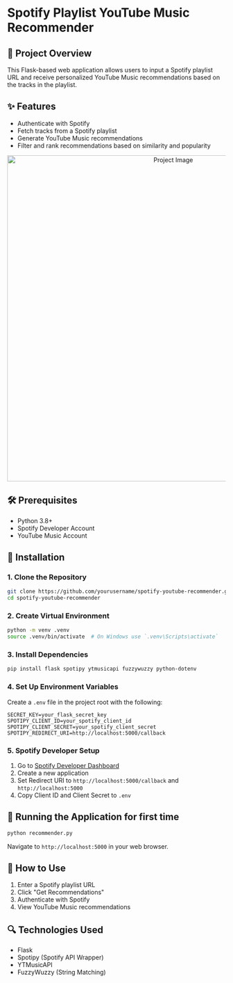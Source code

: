 # Spotify Playlist YouTube Music Recommender

## 📌 Project Overview

This Flask-based web application allows users to input a Spotify playlist URL and receive personalized YouTube Music recommendations based on the tracks in the playlist.

## ✨ Features

- Authenticate with Spotify
- Fetch tracks from a Spotify playlist
- Generate YouTube Music recommendations
- Filter and rank recommendations based on similarity and popularity

<div align="center">
  <img src="https://github.com/user-attachments/assets/03aa3e17-6326-4f1d-a068-c386773afd1a" alt="Project Image" width="750"/>
</div>

## 🛠 Prerequisites

- Python 3.8+
- Spotify Developer Account
- YouTube Music Account

## 🔧 Installation

### 1. Clone the Repository
```bash
git clone https://github.com/yourusername/spotify-youtube-recommender.git
cd spotify-youtube-recommender
```

### 2. Create Virtual Environment
```bash
python -m venv .venv
source .venv/bin/activate  # On Windows use `.venv\Scripts\activate`
```

### 3. Install Dependencies
```bash
pip install flask spotipy ytmusicapi fuzzywuzzy python-dotenv
```

### 4. Set Up Environment Variables
Create a `.env` file in the project root with the following:
```
SECRET_KEY=your_flask_secret_key
SPOTIPY_CLIENT_ID=your_spotify_client_id
SPOTIPY_CLIENT_SECRET=your_spotify_client_secret
SPOTIPY_REDIRECT_URI=http://localhost:5000/callback
```

### 5. Spotify Developer Setup
1. Go to [Spotify Developer Dashboard](https://developer.spotify.com/dashboard/)
2. Create a new application
3. Set Redirect URI to `http://localhost:5000/callback` and `http://localhost:5000`
4. Copy Client ID and Client Secret to `.env`

## 🚀 Running the Application for first time

```bash
python recommender.py
```

Navigate to `http://localhost:5000` in your web browser.

## 📝 How to Use

1. Enter a Spotify playlist URL
2. Click "Get Recommendations"
3. Authenticate with Spotify
4. View YouTube Music recommendations

## 🔍 Technologies Used

- Flask
- Spotipy (Spotify API Wrapper)
- YTMusicAPI
- FuzzyWuzzy (String Matching)




